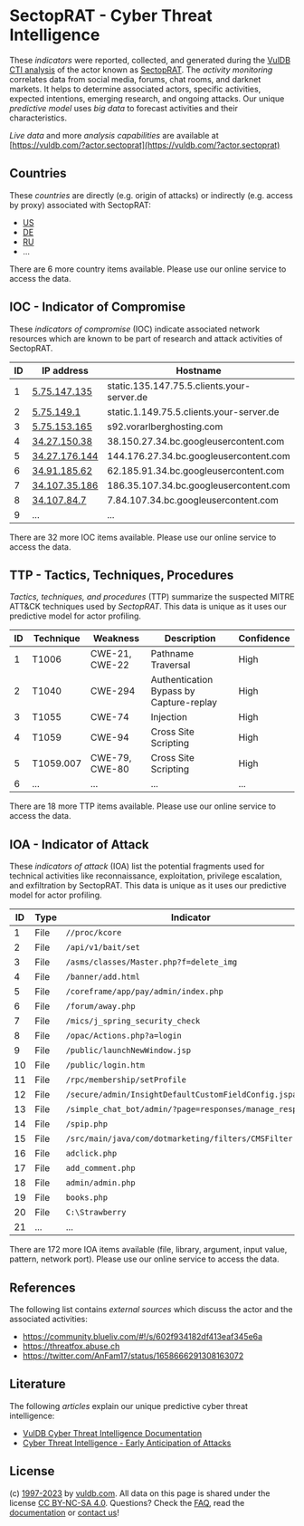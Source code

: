 # SectopRAT - Cyber Threat Intelligence

These _indicators_ were reported, collected, and generated during the [VulDB CTI analysis](https://vuldb.com/?kb.cti) of the actor known as [SectopRAT](https://vuldb.com/?actor.sectoprat). The _activity monitoring_ correlates data from social media, forums, chat rooms, and darknet markets. It helps to determine associated actors, specific activities, expected intentions, emerging research, and ongoing attacks. Our unique _predictive model_ uses _big data_ to forecast activities and their characteristics.

_Live data_ and more _analysis capabilities_ are available at [https://vuldb.com/?actor.sectoprat](https://vuldb.com/?actor.sectoprat)

## Countries

These _countries_ are directly (e.g. origin of attacks) or indirectly (e.g. access by proxy) associated with SectopRAT:

* [US](https://vuldb.com/?country.us)
* [DE](https://vuldb.com/?country.de)
* [RU](https://vuldb.com/?country.ru)
* ...

There are 6 more country items available. Please use our online service to access the data.

## IOC - Indicator of Compromise

These _indicators of compromise_ (IOC) indicate associated network resources which are known to be part of research and attack activities of SectopRAT.

ID | IP address | Hostname | Campaign | Confidence
-- | ---------- | -------- | -------- | ----------
1 | [5.75.147.135](https://vuldb.com/?ip.5.75.147.135) | static.135.147.75.5.clients.your-server.de | - | High
2 | [5.75.149.1](https://vuldb.com/?ip.5.75.149.1) | static.1.149.75.5.clients.your-server.de | - | High
3 | [5.75.153.165](https://vuldb.com/?ip.5.75.153.165) | s92.vorarlberghosting.com | - | High
4 | [34.27.150.38](https://vuldb.com/?ip.34.27.150.38) | 38.150.27.34.bc.googleusercontent.com | - | Medium
5 | [34.27.176.144](https://vuldb.com/?ip.34.27.176.144) | 144.176.27.34.bc.googleusercontent.com | - | Medium
6 | [34.91.185.62](https://vuldb.com/?ip.34.91.185.62) | 62.185.91.34.bc.googleusercontent.com | - | Medium
7 | [34.107.35.186](https://vuldb.com/?ip.34.107.35.186) | 186.35.107.34.bc.googleusercontent.com | - | Medium
8 | [34.107.84.7](https://vuldb.com/?ip.34.107.84.7) | 7.84.107.34.bc.googleusercontent.com | - | Medium
9 | ... | ... | ... | ...

There are 32 more IOC items available. Please use our online service to access the data.

## TTP - Tactics, Techniques, Procedures

_Tactics, techniques, and procedures_ (TTP) summarize the suspected MITRE ATT&CK techniques used by _SectopRAT_. This data is unique as it uses our predictive model for actor profiling.

ID | Technique | Weakness | Description | Confidence
-- | --------- | -------- | ----------- | ----------
1 | T1006 | CWE-21, CWE-22 | Pathname Traversal | High
2 | T1040 | CWE-294 | Authentication Bypass by Capture-replay | High
3 | T1055 | CWE-74 | Injection | High
4 | T1059 | CWE-94 | Cross Site Scripting | High
5 | T1059.007 | CWE-79, CWE-80 | Cross Site Scripting | High
6 | ... | ... | ... | ...

There are 18 more TTP items available. Please use our online service to access the data.

## IOA - Indicator of Attack

These _indicators of attack_ (IOA) list the potential fragments used for technical activities like reconnaissance, exploitation, privilege escalation, and exfiltration by SectopRAT. This data is unique as it uses our predictive model for actor profiling.

ID | Type | Indicator | Confidence
-- | ---- | --------- | ----------
1 | File | `//proc/kcore` | Medium
2 | File | `/api/v1/bait/set` | High
3 | File | `/asms/classes/Master.php?f=delete_img` | High
4 | File | `/banner/add.html` | High
5 | File | `/coreframe/app/pay/admin/index.php` | High
6 | File | `/forum/away.php` | High
7 | File | `/mics/j_spring_security_check` | High
8 | File | `/opac/Actions.php?a=login` | High
9 | File | `/public/launchNewWindow.jsp` | High
10 | File | `/public/login.htm` | High
11 | File | `/rpc/membership/setProfile` | High
12 | File | `/secure/admin/InsightDefaultCustomFieldConfig.jspa` | High
13 | File | `/simple_chat_bot/admin/?page=responses/manage_response` | High
14 | File | `/spip.php` | Medium
15 | File | `/src/main/java/com/dotmarketing/filters/CMSFilter.java` | High
16 | File | `adclick.php` | Medium
17 | File | `add_comment.php` | High
18 | File | `admin/admin.php` | High
19 | File | `books.php` | Medium
20 | File | `C:\Strawberry` | High
21 | ... | ... | ...

There are 172 more IOA items available (file, library, argument, input value, pattern, network port). Please use our online service to access the data.

## References

The following list contains _external sources_ which discuss the actor and the associated activities:

* https://community.blueliv.com/#!/s/602f934182df413eaf345e6a
* https://threatfox.abuse.ch
* https://twitter.com/AnFam17/status/1658666291308163072

## Literature

The following _articles_ explain our unique predictive cyber threat intelligence:

* [VulDB Cyber Threat Intelligence Documentation](https://vuldb.com/?kb.cti)
* [Cyber Threat Intelligence - Early Anticipation of Attacks](https://www.scip.ch/en/?labs.20201022)

## License

(c) [1997-2023](https://vuldb.com/?kb.changelog) by [vuldb.com](https://vuldb.com/?kb.about). All data on this page is shared under the license [CC BY-NC-SA 4.0](https://creativecommons.org/licenses/by-nc-sa/4.0/). Questions? Check the [FAQ](https://vuldb.com/?kb.faq), read the [documentation](https://vuldb.com/?kb) or [contact us](https://vuldb.com/?contact)!
